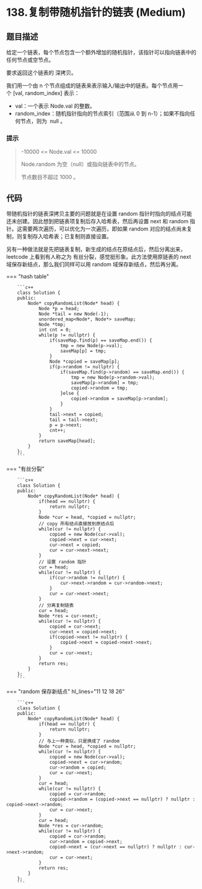 # 138.复制带随机指针的链表 (Medium)

## 题目描述

给定一个链表，每个节点包含一个额外增加的随机指针，该指针可以指向链表中的任何节点或空节点。

要求返回这个链表的 深拷贝。 

我们用一个由 n 个节点组成的链表来表示输入/输出中的链表。每个节点用一个 [val, random_index] 表示：

- val：一个表示 Node.val 的整数。
- random_index：随机指针指向的节点索引（范围从 0 到 n-1）；如果不指向任何节点，则为  null 。

### 提示

> -10000 <= Node.val <= 10000
> 
> Node.random 为空（null）或指向链表中的节点。
> 
> 节点数目不超过 1000 。

## 代码

带随机指针的链表深拷贝主要的问题就是在设置 random 指针时指向的结点可能还未创建。因此想到把链表项复制后存入哈希表，然后再设置 next 和 random 指针。这需要两次遍历，可以优化为一次遍历，即如果 random 对应的结点尚未复制，则复制存入哈希表；已复制则直接设置。

另有一种做法就是先把链表复制，新生成的结点在原结点后，然后分离出来，leetcode 上看到有人称之为 有丝分裂，感觉挺形象。此方法使用原链表的 next 域保存新结点，那么我们同样可以用 random 域保存新结点，然后再分离。

=== "hash table"

		```c++
		class Solution {
		public:
		    Node* copyRandomList(Node* head) {
		        Node *p = head;
		        Node *tail = new Node(-1);
		        unordered_map<Node*, Node*> saveMap;
		        Node *tmp;
		        int cnt = 0;
		        while(p != nullptr) {
		            if(saveMap.find(p) == saveMap.end()) {
		                tmp = new Node(p->val);
		                saveMap[p] = tmp;
		            }
		            Node *copied = saveMap[p];
		            if(p->random != nullptr) {
		                if(saveMap.find(p->random) == saveMap.end()) {
		                    tmp = new Node(p->random->val);
		                    saveMap[p->random] = tmp;
		                    copied->random = tmp;
		                }else {
		                    copied->random = saveMap[p->random];
		                }
		            }
		            tail->next = copied;
		            tail = tail->next;
		            p = p->next;
		            cnt++;
		        }
		        return saveMap[head];
		    }
		};
		```
		
=== "有丝分裂"

		```c++
		class Solution {
		public:
		    Node* copyRandomList(Node* head) {
		        if(head == nullptr) {
		            return nullptr;
		        }
		        Node *cur = head, *copied = nullptr;
		        // copy 所有结点直接放到原结点后
		        while(cur != nullptr) {
		            copied = new Node(cur->val);
		            copied->next = cur->next;
		            cur->next = copied;
		            cur = cur->next->next;
		        }
		        // 设置 random 指针
		        cur = head;
		        while(cur != nullptr) {
		            if(cur->random != nullptr) {
		                cur->next->random = cur->random->next;
		            }
		            cur = cur->next->next;
		        }
		        // 分离复制链表
		        cur = head;
		        Node *res = cur->next;
		        while(cur != nullptr) {
		            copied = cur->next;
		            cur->next = copied->next;
		            if(copied->next != nullptr) {
		                copied->next = copied->next->next;
		            }
		            cur = cur->next;
		        }
		        return res;
		    }
		};
		```
		
=== "random 保存新结点" hl_lines="11 12 18 26"

		```c++
		class Solution {
		public:
		    Node* copyRandomList(Node* head) {
		        if(head == nullptr) {
		            return nullptr;
		        }
		        // 与上一种类似，只是换成了 random 
		        Node *cur = head, *copied = nullptr;
		        while(cur != nullptr) {
		            copied = new Node(cur->val);
		            copied->next = cur->random;
		            cur->random = copied;
		            cur = cur->next;
		        }
		        cur = head;
		        while(cur != nullptr) {
		            copied = cur->random;
		            copied->random = (copied->next == nullptr) ? nullptr : copied->next->random;
		            cur = cur->next;
		        }
		        cur = head;
		        Node *res = cur->random;
		        while(cur != nullptr) {
		            copied = cur->random;
		            cur->random = copied->next;
		            copied->next = (cur->next == nullptr) ? nullptr : cur->next->random;
		            cur = cur->next;
		        }
		        return res;
		    }
		};
		```
